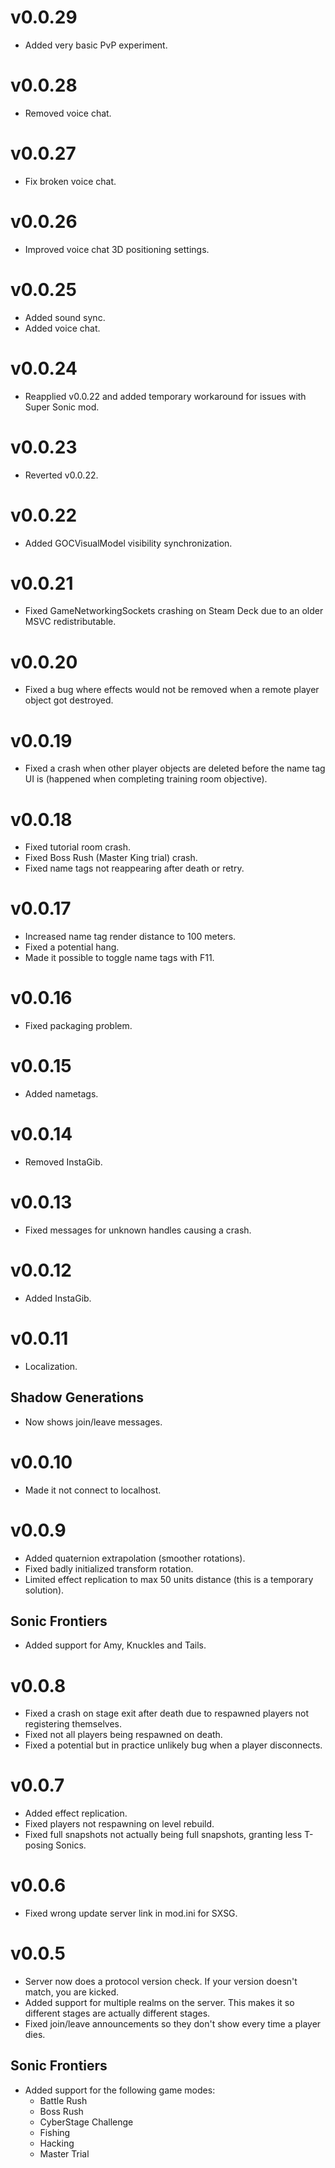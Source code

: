 # v0.0.29
* Added very basic PvP experiment.


# v0.0.28
* Removed voice chat.


# v0.0.27
* Fix broken voice chat.


# v0.0.26
* Improved voice chat 3D positioning settings.


# v0.0.25
* Added sound sync.
* Added voice chat.


# v0.0.24
* Reapplied v0.0.22 and added temporary workaround for issues with Super Sonic mod.


# v0.0.23
* Reverted v0.0.22.


# v0.0.22
* Added GOCVisualModel visibility synchronization.


# v0.0.21
* Fixed GameNetworkingSockets crashing on Steam Deck due to an older MSVC redistributable.


# v0.0.20
* Fixed a bug where effects would not be removed when a remote player object got destroyed.


# v0.0.19
* Fixed a crash when other player objects are deleted before the name tag UI is (happened when completing training room objective).


# v0.0.18
* Fixed tutorial room crash.
* Fixed Boss Rush (Master King trial) crash.
* Fixed name tags not reappearing after death or retry.


# v0.0.17
* Increased name tag render distance to 100 meters.
* Fixed a potential hang.
* Made it possible to toggle name tags with F11.


# v0.0.16
* Fixed packaging problem.


# v0.0.15
* Added nametags.


# v0.0.14
* Removed InstaGib.


# v0.0.13
* Fixed messages for unknown handles causing a crash.


# v0.0.12
* Added InstaGib.


# v0.0.11
* Localization.

## Shadow Generations
* Now shows join/leave messages.


# v0.0.10
* Made it not connect to localhost.


# v0.0.9
* Added quaternion extrapolation (smoother rotations).
* Fixed badly initialized transform rotation.
* Limited effect replication to max 50 units distance (this is a temporary solution).

## Sonic Frontiers
* Added support for Amy, Knuckles and Tails.


# v0.0.8
* Fixed a crash on stage exit after death due to respawned players not registering themselves.
* Fixed not all players being respawned on death.
* Fixed a potential but in practice unlikely bug when a player disconnects.


# v0.0.7
* Added effect replication.
* Fixed players not respawning on level rebuild.
* Fixed full snapshots not actually being full snapshots, granting less T-posing Sonics.


# v0.0.6
* Fixed wrong update server link in mod.ini for SXSG.


# v0.0.5
* Server now does a protocol version check. If your version doesn't match, you are kicked.
* Added support for multiple realms on the server. This makes it so different stages are actually different stages.
* Fixed join/leave announcements so they don't show every time a player dies.

## Sonic Frontiers
* Added support for the following game modes:
  * Battle Rush
  * Boss Rush
  * CyberStage Challenge
  * Fishing
  * Hacking
  * Master Trial
